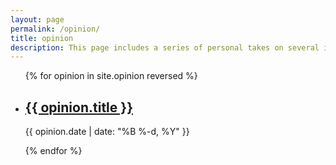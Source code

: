 ```yaml
---
layout: page
permalink: /opinion/
title: opinion
description: This page includes a series of personal takes on several issues ranging from public policy to sports...
---
```


<ul class="post-list">
{% for opinion in site.opinion reversed %}
    <li>
        <h2><a class="poem-title" href="{{ opinion.url | prepend: site.baseurl }}">{{ opinion.title }}</a></h2>
        <p class="post-meta">{{ opinion.date | date: "%B %-d, %Y" }}</p>
      </li>
{% endfor %}
</ul>
